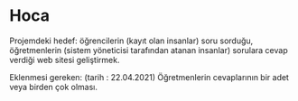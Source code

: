 # Hoca

Projemdeki hedef: öğrencilerin (kayıt olan insanlar) soru sorduğu, öğretmenlerin (sistem yöneticisi tarafından atanan insanlar) 
sorulara cevap verdiği web sitesi geliştirmek.

Eklenmesi gereken: (tarih : 22.04.2021)
Öğretmenlerin cevaplarının bir adet veya birden çok olması.
